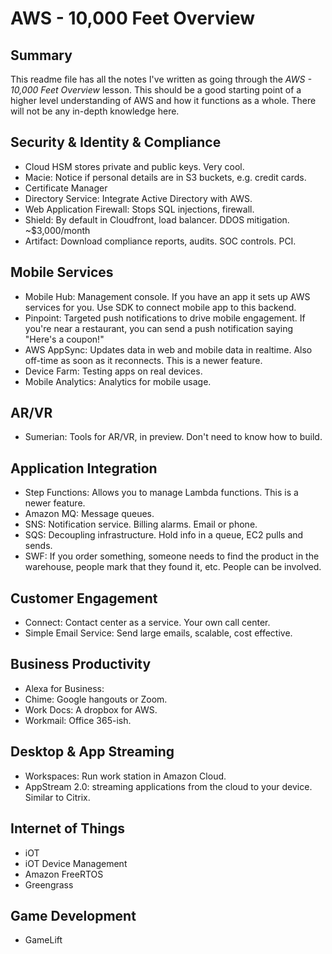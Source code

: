 # AWS - 10,000 Feet Overview

## Summary

This readme file has all the notes I've written as going through the *AWS - 10,000 Feet Overview* lesson. This should be a good starting point of a higher level understanding of AWS and how it functions as a whole. There will not be any in-depth knowledge here.

## Security & Identity & Compliance

- Cloud HSM stores private and public keys. Very cool.
- Macie: Notice if personal details are in S3 buckets, e.g. credit cards.
- Certificate Manager
- Directory Service: Integrate Active Directory with AWS.
- Web Application Firewall: Stops SQL injections, firewall.
- Shield: By default in Cloudfront, load balancer. DDOS mitigation. ~$3,000/month
- Artifact: Download compliance reports, audits. SOC controls. PCI.

## Mobile Services
- Mobile Hub: Management console. If you have an app it sets up AWS services for you. Use SDK to connect mobile app to this backend.
- Pinpoint: Targeted push notifications to drive mobile engagement. If you're near a restaurant, you can send a push notification saying "Here's a coupon!"
- AWS AppSync: Updates data in web and mobile data in realtime. Also off-time as soon as it reconnects. This is a newer feature.
- Device Farm: Testing apps on real devices. 
- Mobile Analytics: Analytics for mobile usage. 

## AR/VR
- Sumerian: Tools for AR/VR, in preview. Don't need to know how to build.

## Application Integration
- Step Functions: Allows you to manage Lambda functions. This is a newer feature.
- Amazon MQ: Message queues. 
- SNS: Notification service. Billing alarms. Email or phone.
- SQS: Decoupling infrastructure. Hold info in a queue, EC2 pulls and sends.
- SWF: If you order something, someone needs to find the product in the warehouse, people mark that they found it, etc. People can be involved.

## Customer Engagement
- Connect: Contact center as a service. Your own call center.
- Simple Email Service: Send large emails, scalable, cost effective.

## Business Productivity
- Alexa for Business: 
- Chime: Google hangouts or Zoom.
- Work Docs: A dropbox for AWS.
- Workmail: Office 365-ish. 

## Desktop & App Streaming
- Workspaces: Run work station in Amazon Cloud.
- AppStream 2.0: streaming applications from the cloud to your device. Similar to Citrix.

## Internet of Things
- iOT
- iOT Device Management 
- Amazon FreeRTOS
- Greengrass

## Game Development
- GameLift